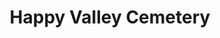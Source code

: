 ---
title: Happy Valley Cemetery
tags: john
image: /files/john/Happy_Valley_Cemetery_2000.jpg
imageBase: Happy_Valley_Cemetery
alt: Happy Valley Cemetery, a crowded cemetery on a hill in Hong Kong.
imageDate: September 2010
location: Hong Kong SAR
camera: Canon IXUS 860 IS
metaDescription: Happy Valley Cemetery, a crowded cemetery on a hill in Hong Kong.
---